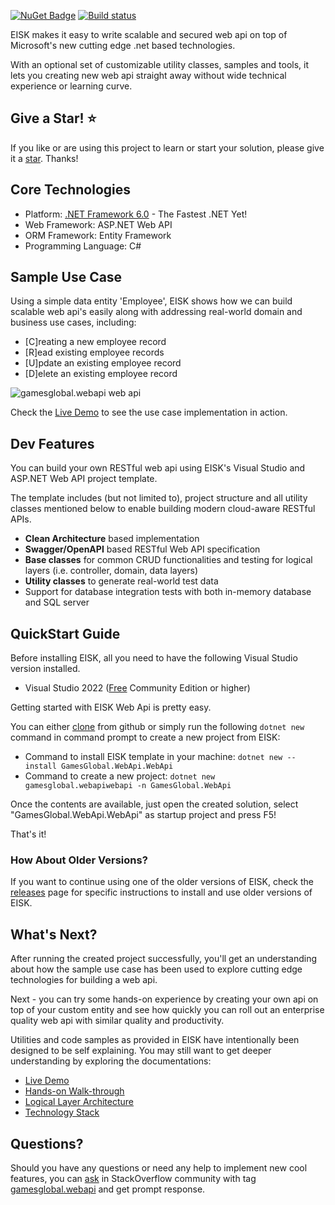 [![NuGet Badge](https://buildstats.info/nuget/GamesGlobal.WebApi.WebApi)](https://www.nuget.org/packages/GamesGlobal.WebApi.WebApi/)   [![Build status](https://dev.azure.com/GamesGlobal.WebApiOps/GamesGlobal.WebApi/_apis/build/status/GamesGlobal.WebApi-WebApi-TemplatePack-CI)](https://dev.azure.com/GamesGlobal.WebApiOps/GamesGlobal.WebApi/_build/latest?definitionId=3)

EISK makes it easy to write scalable and secured web api on top of Microsoft's new cutting edge .net based technologies. 

With an optional set of customizable utility classes, samples and tools, it lets you creating new web api straight away without wide technical experience or learning curve.

## Give a Star! :star:

If you like or are using this project to learn or start your solution, please give it a [star](https://github.com/EISK/gamesglobal.webapi.webapi). Thanks!

## Core Technologies

* Platform: [.NET Framework 6.0](https://devblogs.microsoft.com/dotnet/announcing-net-6/) - The Fastest .NET Yet!
* Web Framework: ASP.NET Web API 
* ORM Framework: Entity Framework
* Programming Language: C#

## Sample Use Case

Using a simple data entity 'Employee', EISK shows how we can build scalable web api's easily along with addressing real-world domain and business use cases, including: 

* [C]reating a new employee record
* [R]ead existing employee records
* [U]pdate an existing employee record
* [D]elete an existing employee record

![gamesglobal.webapi web api](https://raw.githubusercontent.com/EISK/gamesglobal.webapi.docs/master/content/art/intro/gamesglobal.webapi-v9-webapi.png)

Check the [Live Demo](https://gamesglobal.webapi-webapi.azurewebsites.net) to see the use case implementation in action.

## Dev Features

You can build your own RESTful web api using EISK's Visual Studio and ASP.NET Web API project template. 

The template includes (but not limited to), project structure and all utility classes mentioned below to enable building modern cloud-aware RESTful APIs.

* **Clean Architecture** based implementation
* **Swagger/OpenAPI** based RESTful Web API specification
* **Base classes** for common CRUD functionalities and testing for logical layers (i.e. controller, domain, data layers)
* **Utility classes** to generate real-world test data
* Support for database integration tests with both in-memory database and SQL server

## QuickStart Guide

Before installing EISK, all you need to have the following Visual Studio version installed.

* Visual Studio 2022 ([Free](https://visualstudio.microsoft.com/vs/community/) Community Edition or higher)

Getting started with EISK Web Api is pretty easy. 

You can either [clone](https://github.com/EISK/gamesglobal.webapi.webapi.git) from github or simply run the following `dotnet new` command in command prompt to create a new project from EISK:

* Command to install EISK template in your machine: `dotnet new --install GamesGlobal.WebApi.WebApi`
* Command to create a new project: `dotnet new gamesglobal.webapiwebapi -n GamesGlobal.WebApi`

Once the contents are available, just open the created solution, select "GamesGlobal.WebApi.WebApi" as startup project and press F5!

That's it!

### How About Older Versions?

If you want to continue using one of the older versions of EISK, check the [releases](https://github.com/EISK/gamesglobal.webapi.webapi/releases) page for specific instructions to install and use older versions of EISK.

## What's Next?

After running the created project successfully, you'll get an understanding about how the sample use case has been used to explore cutting edge technologies for building a web api.

Next - you can try some hands-on experience by creating your own api on top of your custom entity and see how quickly you can roll out an enterprise quality web api with similar quality and productivity. 

Utilities and code samples as provided in EISK have intentionally been designed to be self explaining. You may still want to get deeper understanding by exploring the documentations:

* [Live Demo](https://gamesglobal.webapi-webapi.azurewebsites.net)
* [Hands-on Walk-through](https://gamesglobal.webapi.github.io/docs/webapi/application-development/handson-walkthrough-create-service-api.html)
* [Logical Layer Architecture](https://gamesglobal.webapi.github.io/docs/webapi/architecture/logical-layers.html)
* [Technology Stack](https://gamesglobal.webapi.github.io/docs/webapi/technical-reference/technology-stack.html)

## Questions?

Should you have any questions or need any help to implement new cool features, you can [ask](https://stackoverflow.com/questions/ask?tags=gamesglobal.webapi,webapi,asp.net-core&title=In%20EISK,%20How%20Do%20We%20..) in StackOverflow community with tag [gamesglobal.webapi](https://stackoverflow.com/questions/tagged/gamesglobal.webapi) and get prompt response.
